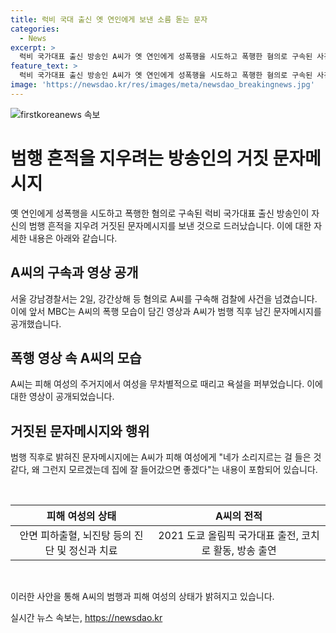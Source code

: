 ```yaml
---
title: 럭비 국대 출신 옛 연인에게 보낸 소름 돋는 문자
categories:
  - News
excerpt: >
  럭비 국가대표 출신 방송인 A씨가 옛 연인에게 성폭행을 시도하고 폭행한 혐의로 구속된 사건이 발생했다. A씨는 폭행 후 거짓된 문자메시지를 보내 흔적을 지우려 했으며, 이에 대한 영상과 문자메시지가 공개되었다. A씨는 헤어진 연인을 집으로부터 끌고와 성관계를 요구하고 거부당하자 폭행한 것으로 밝혀졌으며, 피해 여성은 심각한 상처를 입었다. A씨는 올림픽 국가대표 출신으로 최근까지 방송 및 코칭 활동을 하고 있었다.
feature_text: >
  럭비 국가대표 출신 방송인 A씨가 옛 연인에게 성폭행을 시도하고 폭행한 혐의로 구속된 사건이 발생했다. A씨는 폭행 후 거짓된 문자메시지를 보내 흔적을 지우려 했으며, 이에 대한 영상과 문자메시지가 공개되었다. A씨는 헤어진 연인을 집으로부터 끌고와 성관계를 요구하고 거부당하자 폭행한 것으로 밝혀졌으며, 피해 여성은 심각한 상처를 입었다. A씨는 올림픽 국가대표 출신으로 최근까지 방송 및 코칭 활동을 하고 있었다.
image: 'https://newsdao.kr/res/images/meta/newsdao_breakingnews.jpg'
---
```


<p><img src="https://newsdao.kr/res/images/meta/newsdao_breakingnews.jpg" alt="firstkoreanews 속보" /></p>

<h1 data-ke-size="size26">범행 흔적을 지우려는 방송인의 거짓 문자메시지</h1>

<p>옛 연인에게 성폭행을 시도하고 폭행한 혐의로 구속된 럭비 국가대표 출신 방송인이 자신의 범행 흔적을 지우려 거짓된 문자메시지를 보낸 것으로 드러났습니다. 이에 대한 자세한 내용은 아래와 같습니다.</p>

<h2 data-ke-size="size24">A씨의 구속과 영상 공개</h2>

<p>서울 강남경찰서는 2일, 강간상해 등 혐의로 A씨를 구속해 검찰에 사건을 넘겼습니다. 이에 앞서 MBC는 A씨의 폭행 모습이 담긴 영상과 A씨가 범행 직후 남긴 문자메시지를 공개했습니다.</p>

<h2 data-ke-size="size24">폭행 영상 속 A씨의 모습</h2>

<p>A씨는 피해 여성의 주거지에서 여성을 무차별적으로 때리고 욕설을 퍼부었습니다. 이에 대한 영상이 공개되었습니다.</p>

<h2 data-ke-size="size24">거짓된 문자메시지와 행위</h2>

<p>범행 직후로 밝혀진 문자메시지에는 A씨가 피해 여성에게 "네가 소리지르는 걸 들은 것 같다, 왜 그런지 모르겠는데 집에 잘 들어갔으면 좋겠다"는 내용이 포함되어 있습니다.</p>

<p data-ke-size="size16">&nbsp;</p>

<table>
<thead>
<tr>
<th style="text-align: center; height: 17px;"><b>피해 여성의 상태</b></th>
<th style="text-align: center; height: 17px;"><b>A씨의 전적</b></th>
</tr>
</thead>
<tbody>
<tr>
<td style="text-align: center; height: 17px;">안면 피하출혈, 뇌진탕 등의 진단 및 정신과 치료</td>
<td style="text-align: center; height: 17px;">2021 도쿄 올림픽 국가대표 출전, 코치로 활동, 방송 출연</td>
</tr>
</tbody>
</table>

<p data-ke-size="size16">&nbsp;</p>

<p>이러한 사안을 통해 A씨의 범행과 피해 여성의 상태가 밝혀지고 있습니다.</p>
실시간 뉴스 속보는, <a href="https://newsdao.kr" rel="dofollow">https://newsdao.kr</a>


